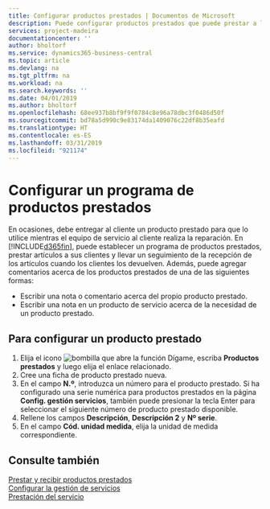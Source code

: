 ```yaml
---
title: Configurar productos prestados | Documentos de Microsoft
description: Puede configurar productos prestados que puede prestar a los clientes para reemplazar productos de servicio mientras están en servicio.
services: project-madeira
documentationcenter: ''
author: bholtorf
ms.service: dynamics365-business-central
ms.topic: article
ms.devlang: na
ms.tgt_pltfrm: na
ms.workload: na
ms.search.keywords: ''
ms.date: 04/01/2019
ms.author: bholtorf
ms.openlocfilehash: 68ee937b8bf9f9f0784c8e96a78dbc3f0486d50f
ms.sourcegitcommit: bd78a5d990c9e83174da1409076c22df8b35eafd
ms.translationtype: HT
ms.contentlocale: es-ES
ms.lasthandoff: 03/31/2019
ms.locfileid: "921174"
---
```

# <a name="set-up-a-loaner-program"></a>Configurar un programa de productos prestados
En ocasiones, debe entregar al cliente un producto prestado para que lo utilice mientras el equipo de servicio al cliente realiza la reparación. En [!INCLUDE[d365fin](includes/d365fin_md.md)], puede establecer un programa de productos prestados, prestar artículos a sus clientes y llevar un seguimiento de la recepción de los artículos cuando los clientes los devuelven. Además, puede agregar comentarios acerca de los productos prestados de una de las siguientes formas:  
  
* Escribir una nota o comentario acerca del propio producto prestado.  
* Escribir una nota en un producto de servicio acerca de la necesidad de un producto prestado.  

## <a name="to-set-up-a-loaner"></a>Para configurar un producto prestado  
1. Elija el icono ![bombilla que abre la función Dígame](media/ui-search/search_small.png "Dígame que desea hacer"), escriba **Productos prestados** y luego elija el enlace relacionado.  
2. Cree una ficha de producto prestado nueva. 
3. En el campo **N.º**, introduzca un número para el producto prestado. Si ha configurado una serie numérica para productos prestados en la página **Config. gestión servicios**, también puede presionar la tecla Enter para seleccionar el siguiente número de producto prestado disponible.  
4. Rellene los campos **Descripción**, **Descripción 2** y **Nº serie**.  
5. En el campo **Cód. unidad medida**, elija la unidad de medida correspondiente.  
  
## <a name="see-also"></a>Consulte también
[Prestar y recibir productos prestados](service-how-to-lend-receive-loaners.md)  
[Configurar la gestión de servicios](service-setup-service.md)  
[Prestación del servicio](service-deliver-service.md)  

